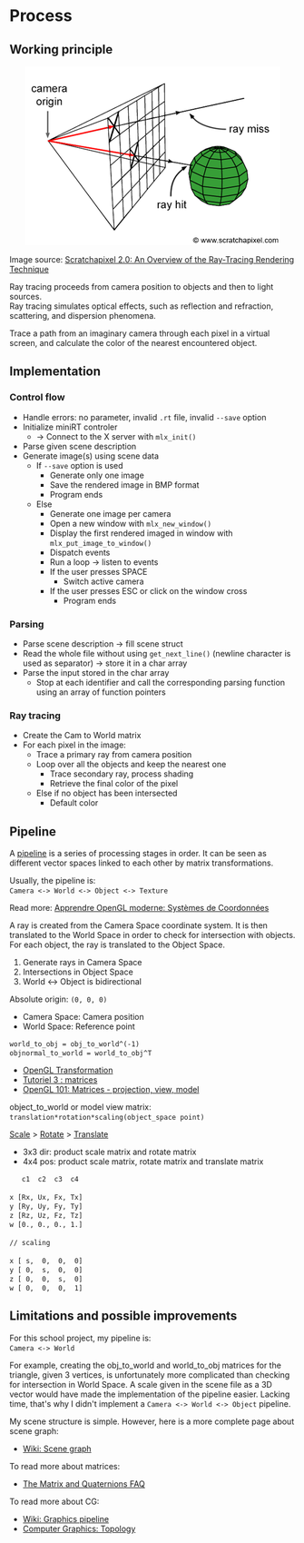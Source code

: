 # Process

## Working principle

<p align="center">
  <img src="assets/rt-setup2.png" alt="rt-setup2" />
</p>

Image source: [Scratchapixel 2.0: An Overview of the Ray-Tracing Rendering Technique](https://www.scratchapixel.com/lessons/3d-basic-rendering/ray-tracing-overview)

Ray tracing proceeds from camera position to objects and then to light sources.  
Ray tracing simulates optical effects, such as reflection and refraction, scattering, and dispersion phenomena.

Trace a path from an imaginary camera through each pixel in a virtual screen, and calculate the color of the nearest encountered object.

## Implementation

### Control flow

- Handle errors: no parameter, invalid `.rt` file, invalid `--save` option
- Initialize miniRT controler
  - -> Connect to the X server with `mlx_init()`
- Parse given scene description
- Generate image(s) using scene data
  - If `--save` option is used
    - Generate only one image
    - Save the rendered image in BMP format
    - Program ends
  - Else
    - Generate one image per camera
    - Open a new window with `mlx_new_window()`
    - Display the first rendered imaged in window with `mlx_put_image_to_window()`
    - Dispatch events
    - Run a loop -> listen to events
    - If the user presses SPACE
      - Switch active camera
    - If the user presses ESC or click on the window cross
      - Program ends

### Parsing

- Parse scene description -> fill scene struct
- Read the whole file without using `get_next_line()` (newline character is used as separator) -> store it in a char array
- Parse the input stored in the char array
  - Stop at each identifier and call the corresponding parsing function using an array of function pointers

### Ray tracing

- Create the Cam to World matrix
- For each pixel in the image:
  - Trace a primary ray from camera position
  - Loop over all the objects and keep the nearest one
    - Trace secondary ray, process shading
    - Retrieve the final color of the pixel
  - Else if no object has been intersected
    - Default color

## Pipeline

A [pipeline](https://en.wikipedia.org/wiki/Graphics_pipeline) is a series of processing stages in order. It can be seen as different vector spaces linked to each other by matrix transformations.

Usually, the pipeline is:  
`Camera <-> World <-> Object <-> Texture`

Read more: [Apprendre OpenGL moderne: Systèmes de Coordonnées](https://opengl.developpez.com/tutoriels/apprendre-opengl/?page=systemes-de-coordonnees)

A ray is created from the Camera Space coordinate system. It is then translated to the World Space in order to check for intersection with objects. For each object, the ray is translated to the Object Space.

1. Generate rays in Camera Space
2. Intersections in Object Space
3. World <-> Object is bidirectional

Absolute origin: `(0, 0, 0)`
- Camera Space: Camera position
- World Space: Reference point

```
world_to_obj = obj_to_world^(-1)
objnormal_to_world = world_to_obj^T
```

- [OpenGL Transformation](http://www.songho.ca/opengl/gl_transform.html)
- [Tutoriel 3 : matrices](http://www.opengl-tutorial.org/beginners-tutorials/tutorial-3-matrices/)
- [OpenGL 101: Matrices - projection, view, model](https://solarianprogrammer.com/2013/05/22/opengl-101-matrices-projection-view-model/)

object_to_world or model view matrix:  
`translation*rotation*scaling(object_space point)`

[Scale](https://www.khronos.org/registry/OpenGL-Refpages/gl2.1/xhtml/glScale.xml) > [Rotate](https://www.khronos.org/registry/OpenGL-Refpages/gl2.1/xhtml/glRotate.xml) > [Translate](https://www.khronos.org/registry/OpenGL-Refpages/gl2.1/xhtml/glTranslate.xml)

- 3x3 dir: product scale matrix and rotate matrix
- 4x4 pos: product scale matrix, rotate matrix and translate matrix

```
   c1  c2  c3  c4

x [Rx, Ux, Fx, Tx]
y [Ry, Uy, Fy, Ty]
z [Rz, Uz, Fz, Tz]
w [0., 0., 0., 1.]

// scaling

x [ s,  0,  0,  0]
y [ 0,  s,  0,  0]
z [ 0,  0,  s,  0]
w [ 0,  0,  0,  1]
```

## Limitations and possible improvements

For this school project, my pipeline is:  
`Camera <-> World`

For example, creating the obj_to_world and world_to_obj matrices for the triangle, given 3 vertices, is unfortunately more complicated than checking for intersection in World Space. A scale given in the scene file as a 3D vector would have made the implementation of the pipeline easier. Lacking time, that's why I didn't implement a `Camera <-> World <-> Object` pipeline.

My scene structure is simple. However, here is a more complete page about scene graph:  
- [Wiki: Scene graph](https://en.wikipedia.org/wiki/Scene_graph)

To read more about matrices:  
- [The Matrix and Quaternions FAQ](http://www.opengl-tutorial.org/assets/faq_quaternions/index.html)

To read more about CG:  
- [Wiki: Graphics pipeline](https://en.wikipedia.org/wiki/Graphics_pipeline)
- [Computer Graphics: Topology](https://www.as.uky.edu/blogs/tlha222/computer-graphics-topology)

